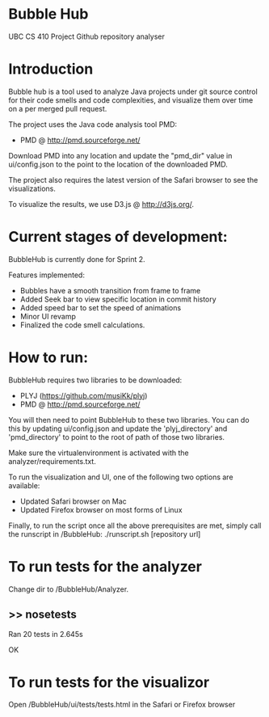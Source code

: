 Bubble Hub
==============

UBC CS 410 Project
Github repository analyser

Introduction
==============

Bubble hub is a tool used to analyze Java projects under git source control for their code smells and code complexities, and visualize them over time on a per merged pull request.

The project uses the Java code analysis tool PMD:
* PMD @ http://pmd.sourceforge.net/

Download PMD into any location and update the "pmd_dir" value in ui/config.json to the point to the location of the downloaded PMD.

The project also requires the latest version of the Safari browser to see the visualizations.

To visualize the results, we use D3.js @ http://d3js.org/.

Current stages of development:
==============
BubbleHub is currently done for Sprint 2. 

Features implemented:
* Bubbles have a smooth transition from frame to frame
* Added Seek bar to view specific location in commit history
* Added speed bar to set the speed of animations
* Minor UI revamp
* Finalized the code smell calculations.

How to run:
==============
BubbleHub requires two libraries to be downloaded: 
* PLYJ (https://github.com/musiKk/plyj)
* PMD @ http://pmd.sourceforge.net/

You will then need to point BubbleHub to these two libraries. You can do this by updating ui/config.json and update the 'plyj_directory' and 'pmd_directory' to point to the root of path of those two libraries.

Make sure the virtualenvironment is activated with the analyzer/requirements.txt.

To run the visualization and UI, one of the following two options are available:
* Updated Safari browser on Mac
* Updated Firefox browser on most forms of Linux

Finally, to run the script once all the above prerequisites are met, simply call the runscript in /BubbleHub:
./runscript.sh [repository url]

To run tests for the analyzer
==============
Change dir to /BubbleHub/Analyzer.

&gt;> nosetests
  ----------------------------------------------------------------------
  Ran 20 tests in 2.645s
  
  OK

To run tests for the visualizor
==============
Open /BubbleHub/ui/tests/tests.html in the Safari or Firefox browser
